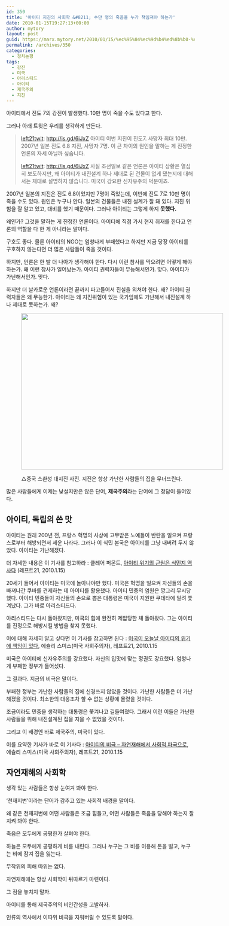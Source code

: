 ```yaml
---
id: 350
title: '아이티 지진의 사회학 &#8211; 수만 명의 죽음을 누가 책임져야 하는가'
date: 2010-01-15T19:27:13+00:00
author: mytory
layout: post
guid: https://marx.mytory.net/2010/01/15/%ec%95%84%ec%9d%b4%ed%8b%b0-%ec%a7%80%ec%a7%84%ec%9d%98-%ec%82%ac%ed%9a%8c%ed%95%99-%ec%88%98%eb%a7%8c-%eb%aa%85%ec%9d%98-%ec%a3%bd%ec%9d%8c%ec%9d%84-%eb%88%84%ea%b0%80-%ec%b1%85%ec%9e%84%ec%a0%b8/
permalink: /archives/350
categories:
  - 정치논평
tags:
  - 강진
  - 미국
  - 아리스티드
  - 아이티
  - 제국주의
  - 지진
---
```

아이티에서 진도 7의 강진이 발생했다. 10만 명이 죽을 수도 있다고 한다.

그러나 아래 트윗은 우리를 생각하게 만든다.

> <a href="http://twitter.com/left21twit" target="_blank" title="[http://twitter.com/left21twit]로 이동합니다.">left21twit</a>:&nbsp;<a href="http://is.gd/6iJxZ" target="_blank" title="[http://is.gd/6iJxZ]로 이동합니다.">http://is.gd/6iJxZ</a> 아이티 이번 지진이 진도7. 사망자 최대 10만. 2007년 일본 진도 6.8 지진, 사망자 7명. 이 큰 차이의 원인을 말하는 게 진정한 언론의 자세 아닐까 싶습니다.
> 
> <a href="http://twitter.com/left21twit" target="_blank" title="[http://twitter.com/left21twit]로 이동합니다.">left21twit</a>:&nbsp;<a href="http://is.gd/6iJxZ" target="_blank" title="[http://is.gd/6iJxZ]로 이동합니다.">http://is.gd/6iJxZ</a> 사실 조선일보 같은 언론은 아이티 상황은 열심히 보도하지만, 왜 아이티가 내진설계 하나 제대로 된 건물이 없게 됐는지에 대해서는 제대로 설명하지 않습니다. 미국이 강요한 신자유주의 덕분이죠.</p> 

2007년 일본의 지진은 진도 6.8이었지만 7명이 죽었는데, 이번에 진도 7로 10만 명이 죽을 수도 있다. 원인은 누구나 안다. 일본의 건물들은 내진 설계가 잘 돼 있다. 지진 위험을 잘 알고 있고, 대비를 했기 때문이다. 그러나 아이티는 그렇게 하지 **못했다.**&nbsp;

왜인가? 그것을 말하는 게 진정한 언론이다. 아이티에 직접 가서 현지 취재를 한다고 언론의 역할을 다 한 게 아니라는 말이다.

구호도 좋다. 물론 아이티의 NGO는 엄청나게 부패했다고 하지만 지금 당장 아이티를 구호하지 않는다면 더 많은 사람들이 죽을 것이다.

하지만, 언론은 한 발 더 나아가 생각해야 한다. 다시 이런 참사를 막으려면 어떻게 해야 하는가. 왜 이런 참사가 일어났는가. 아이티 권력자들이 무능해서인가. 맞다. 아이티가 가난해서인가. 맞다.&nbsp;

하지만 더 날카로운 언론이라면 끝까지 파고들어서 진실을 외쳐야 한다. 왜? 아이티 권력자들은 왜 무능한가. 아이티는 왜 지진위험이 있는 국가임에도 가난해서 내진설계 하나 제대로 못하는가. 왜?<figure style="width: 540px" class="wp-caption aligncenter">

<img src="https://marx.mytory.net/wp-content/uploads/1/cfile1.uf.15791E134B50918F347BB6.JPG" width="540" height="418" alt="" filename="cfile1.uf.15791E134B50918F347BB6.JPG" filemime="" /><figcaption class="wp-caption-text">△중국 스촨성 대지진 사진. 지진은 항상 가난한 사람들의 집을 무너뜨린다.</figcaption></figure> 

많은 사람들에게 이제는 낯설지만은 않은 단어, **제국주의**라는 단어에 그 정답이 들어있다.

## 아이티, 독립의 쓴 맛

아이티는 원래 200년 전, 프랑스 혁명의 사상에 고무받은 노예들이 반란을 일으켜 프랑스로부터 해방되면서 세운 나라다. 그러나 이 식민 본국은 아이티를 그냥 내버려 두지 않았다. 아이티는 가난해졌다.

더 자세한 내용은 이 기사를 참고하라 : 클레어 퍼몬트,&nbsp;<a href="http://wspaper.org/article/7500" target="_blank" title="[http://wspaper.org/article/7500]로 이동합니다.">아이티 위기의 근원은 식민지 역사다</a>&nbsp;(레프트21, 2010.1.15)

20세기 들어서 아이티는 미국에 놀아나야만 했다. 미국은 혁명을 일으켜 자신들의 손을 빠져나간 쿠바를 견제하는 데 아이티를 활용했다. 아이티 민중의 염원은 깡그리 무시당했다. 아이티 민중들이 자신들의 손으로 뽑은 대통령은 미국이 지원한 쿠데타에 밀려 쫓겨났다. 그가 바로 아리스티드다.

아리스티드는 다시 돌아왔지만, 미국의 힘에 완전히 제압당한 채 돌아왔다. 그는 아이티를 진정으로 해방시킬 방법을 찾지 못했다.

이에 대해 자세히 알고 싶다면 이 기사를 참고하면 된다 :&nbsp;<a href="http://wspaper.org/article/7504" target="_blank" title="[http://wspaper.org/article/7504]로 이동합니다.">미국이 오늘날 아이티의 위기에 책임이 있다</a>, 에슐리 스미스(미국 사회주의자), 레프트21, 2010.1.15

미국은 아이티에 신자유주의를 강요했다. 자신의 입맛에 맞는 정권도 강요했다. 엄청나게 부패한 정부가 들어섰다.&nbsp; 

그 결과다. 지금의 비극은 말이다.

부패한 정부는 가난한 사람들의 집에 신경쓰지 않았을 것이다. 가난한 사람들은 더 가난해졌을 것이다. 최소한의 대응조차 할 수 없는 상황에 몰렸을 것이다.

조금이라도 민중을 생각하는 대통령은 쫓겨나고 길들여졌다. 그래서 이런 이들은 가난한 사람들을 위해 내진설계된 집을 지을 수 없었을 것이다.

그리고 이 배경엔 바로 제국주의, 미국이 있다.

이를 요약한 기사가 바로 이 기사다 :&nbsp;<span id="tx_left_marker"></span><a href="http://wspaper.org/article/7501" target="_blank" title="[http://wspaper.org/article/7501]로 이동합니다.">아이티의 비극 &#8211;&nbsp;</a><a href="http://wspaper.org/article/7501" target="_blank" title="[http://wspaper.org/article/7501]로 이동합니다.">자연재해에서 사회적 파국으로</a><span id="tx_right_marker"></span>, 에슐리 스미스(미국 사회주의자), 레프트21, 2010.1.15

## 자연재해의 사회학

생각 있는 사람들은 항상 눈여겨 봐야 한다. 

&#8216;천재지변&#8217;이라는 단어가 감추고 있는 사회적 배경을 말이다.

왜 같은 천재지변에 어떤 사람들은 조금 힘들고, 어떤 사람들은 죽음을 당해야 하는지 잘 지켜 봐야 한다.

죽음은 모두에게 공평한가 살펴야 한다.

하늘은 모두에게 공평하게 비를 내린다. 그러나 누구는 그 비를 이용해 돈을 벌고, 누구는 비에 잠겨 집을 잃는다.

무작위의 피해 따위는 없다.

자연재해에는 항상 사회학이 뒤따르기 마련이다.

그 점을 놓치지 말자.

아이티를 통해 제국주의의 비인간성을 고발하자.

인류의 역사에서 이따위 비극을 지워버릴 수 있도록 말이다.
